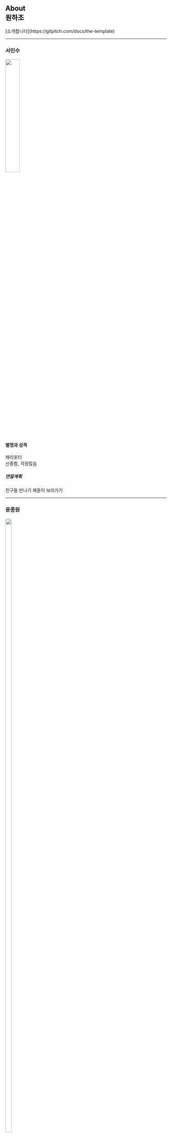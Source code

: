 <!-- .slide: data-background-image="https://user-images.githubusercontent.com/45934804/50436493-90d99b00-0929-11e9-9131-be1e2bbe218a.PNG" data-background-size="100% 100%" data-background-position="center" data-background=" " data-background-repeat=" " data-background-transition="none" -->

<span class="menu-title" style="display: none">About Templates</span>

## <span style="color: black">About<br>원하조</span>

<i class="fa fa-arrow-down text-black" aria-hidden="true"> </i>

<div class="south docslink span-50">
[소개합니다](https://gitpitch.com/docs/the-template)
</div>

---

### 서민수
<img src = "https://user-images.githubusercontent.com/45934804/50434875-60dac980-0922-11e9-8b14-3fe2e2a32dad.jpg" width="30%"></img>
#### 별명과 성격
해리포터
<br>
신중함, 걱정많음
##### 연말계획
친구들 만나기
해돋이 보러가기

---
### 윤종원
 <img src ="https://user-images.githubusercontent.com/45934804/50434375-4a337300-0920-11e9-95a1-010a7484639d.jpg" height = "70%" width="20%"></img>
#### 별명과 성격
종디
<br>
열정부족, 걱정, 역지사지
#### 연말계획
동네친구들 만나기
신년계획 세우기
---
### 김유림
<img src = "https://user-images.githubusercontent.com/45934804/50434412-5dded980-0920-11e9-98c9-c0744dabe076.jpg" width="30%"></img>
#### 별명과 성격
얼굴이 빨개서 홍당무
<br>
생각이 많고 조용한 편
#### 연말계획
친구들 만나기
간절곶 해맞이

---
### 서민호
<img src = "https://user-images.githubusercontent.com/45934804/50434403-55869e80-0920-11e9-87ab-6556d85c23bb.jpg" width="30%"></img>
#### 별명과 성격
마이노
<br>
차도남
#### 연말 계획
술
미국 타임스퀘어 카운트다운 보기


